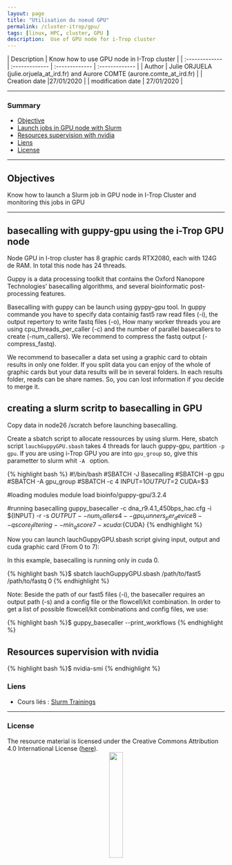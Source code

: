 ```yaml
---
layout: page
title: "Utilisation du noeud GPU"
permalink: /cluster-itrop/gpu/
tags: [linux, HPC, cluster, GPU ]
description:  Use of GPU node for i-Trop cluster
---
```


| Description | Know how to use GPU node in I-Trop cluster |
| :------------- | :------------- | :------------- | :------------- |
| Author | Julie ORJUELA (julie.orjuela_at_ird.fr) and Aurore COMTE (aurore.comte_at_ird.fr) |
| Creation date |27/01/2020 |
| modification date | 27/01/2020 |


-----------------------


### Summary

<!-- TOC depthFrom:2 depthTo:2 withLinks:1 updateOnSave:1 orderedList:0 -->
* [Objective](#part-1)
* [Launch jobs in GPU node with Slurm](#part-2)
* [Resources supervision with nvidia](#part-3)
* [Liens](#liens)
* [License](#license)


-----------------------
<a name="part-1"></a>
## Objectives

Know how to launch a Slurm job in GPU node in I-Trop Cluster and monitoring this jobs in GPU

-------------------------------------------------------------------------------------

<a name="part-2"></a>

## basecalling with guppy-gpu using the i-Trop GPU node

Node GPU in I-trop cluster has 8 graphic cards RTX2080, each with 124G de RAM. In total this node has 24 threads.

Guppy is a data processing toolkit that contains the Oxford Nanopore Technologies’ basecalling algorithms, and several bioinformatic post-processing features.

Basecalling with guppy can be launch using gyppy-gpu tool. In guppy commande you have to specify data containig fast5 raw read files (-i), the output repertory to write fastq files (-o), How many worker threads you are using cpu_threads_per_caller (-c) and the number of parallel basecallers to create	(-num_callers). We recommend to compress the fastq output (-compress_fastq).

We recommend to basecaller a data set using a graphic card to obtain results in only one folder. If you split data you can enjoy of the whole of graphic cards but your data results will be in several folders. In each results folder, reads can be share names. So, you can lost information if you decide to merge it.

## creating a slurm scritp to basecalling in GPU

Copy data in node26 /scratch before launching basecalling.

Create a sbatch script to allocate ressources by using slurm. Here, sbatch script `lauchGuppyGPU.sbash` takes 4 threads for lauch guppy-gpu, partition `-p gpu`. If you are using i-Trop GPU you are into `gpu_group` so, give this parametter to slurm whit `-A ` option.

{% highlight bash %} 
#!/bin/bash
#SBATCH -J Basecalling
#SBATCH -p gpu
#SBATCH -A gpu_group
#SBATCH -c 4
INPUT=$1
OUTPUT=$2
CUDA=$3

#loading modules
module load bioinfo/guppy-gpu/3.2.4

#running basecalling
guppy_basecaller -c dna_r9.4.1_450bps_hac.cfg -i ${INPUT} -r -s ${OUTPUT} --num_callers 4 --gpu_runners_per_device 8 --qscore_filtering --min_qscore 7 -x cuda:${CUDA}
{% endhighlight %} 

Now you can launch lauchGuppyGPU.sbash script giving input, output and cuda graphic card (From 0 to 7):

In this example, basecalling is running only in cuda 0.

{% highlight bash %}$ sbatch lauchGuppyGPU.sbash /path/to/fast5 /path/to/fastq 0 {% endhighlight %} 
  
Note:
Beside the path of our fast5 files (-i), the basecaller requires an output path (-s) and a config file or the flowcell/kit combination. In order to get a list of possible flowcell/kit combinations and config files, we use:

{% highlight bash %}$ guppy_basecaller --print_workflows {% endhighlight %}

  <a name="part-3"></a>
## Resources supervision with nvidia

{% highlight bash %}$ nvidia-smi {% endhighlight %}


### Liens
<a name="liens"></a>

* Cours liés : [Slurm Trainings](https://southgreenplatform.github.io/tutorials//cluster-itrop/Slurm/)


-----------------------

### License
<a name="license"></a>

<div>
The resource material is licensed under the Creative Commons Attribution 4.0 International License (<a href="http://creativecommons.org/licenses/by-nc-sa/4.0/">here</a>).
<center><img width="25%" class="img-responsive" src="http://creativecommons.org.nz/wp-content/uploads/2012/05/by-nc-sa1.png"/>
</center>
</div>
